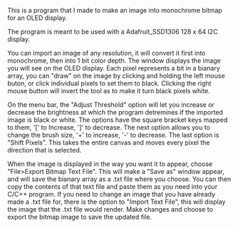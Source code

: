 This is a program that I made to make an image into monochrome bitmap for an OLED display. 

The program is meant to be used with a Adafruit_SSD1306 128 x 64 I2C display.


   You can import an image of any resolution, it will convert it first into monochrome, then into 1 bit color depth.
The window displays the image you will see on the OLED display.
Each pixel represents a bit in a bianary array, you can "draw" on the image by clicking and holding the left mouse buton, or click individual pixels to set them to black.
Clicking the right mouse button will invert the tool as to make it turn black pixels white. 

   On the menu bar, the "Adjust Threshold" option will let you increase or decrease the brightness at which the program detremines if the imported image is black or white. The options have the square bracket keys mapped to them, '[' to Increase, ']' to decrease. The next option allows you to change the brush size, '+' to increase, '-' to decrease. The last option is "Shift Pixels". This takes the entire canvas and moves every pixel the direction that is selected.
   
   When the image is displayed in the way you want it to appear, choose "File>Export Bitmap Text File". This will make a "Save as" window appear, and will save the bianary array as a .txt file where you choose. You can then copy the contents of that text file and paste them as you need into your C/C++ program. If you need to change an image that you have already made a .txt file for, there is the option to "Import Text File", this will display the image that the .txt file would render. Make changes and choose to export the bitmap image to save the updated file. 
    
